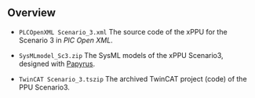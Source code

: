 
## Overview

* `PLCOpenXML Scenario_3.xml`
  The source code of the xPPU for the Scenario 3 in *PlC Open XML*.

* `SysMLmodel_Sc3.zip`
  The SysML models of the xPPU Scenario3, designed with [Papyrus](https://eclipse.org/papyrus/).    
  
* `TwinCAT Scenario_3.tszip`   The archived TwinCAT project (code) of the PPU Scenario3.
  
